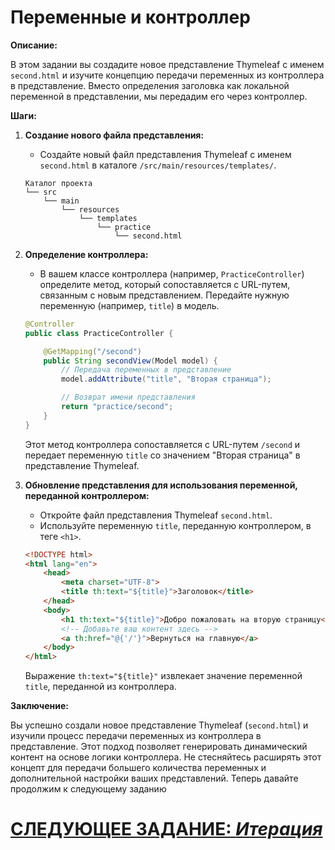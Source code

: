 # Переменные и контроллер

**Описание:**

В этом задании вы создадите новое представление Thymeleaf с именем `second.html` и изучите концепцию передачи переменных из контроллера в представление. Вместо определения заголовка как локальной переменной в представлении, мы передадим его через контроллер.

**Шаги:**

1. **Создание нового файла представления:**
   - Создайте новый файл представления Thymeleaf с именем `second.html` в каталоге `/src/main/resources/templates/`.

   ```plaintext
   Каталог проекта
   └── src
       └── main
           └── resources
               └── templates
                   └── practice
                       └── second.html
   ```

2. **Определение контроллера:**
   - В вашем классе контроллера (например, `PracticeController`) определите метод, который сопоставляется с URL-путем, связанным с новым представлением. Передайте нужную переменную (например, `title`) в модель.

   ```java
   @Controller
   public class PracticeController {

       @GetMapping("/second")
       public String secondView(Model model) {
           // Передача переменных в представление
           model.addAttribute("title", "Вторая страница");

           // Возврат имени представления
           return "practice/second";
       }
   }
   ```

   Этот метод контроллера сопоставляется с URL-путем `/second` и передает переменную `title` со значением "Вторая страница" в представление Thymeleaf.

3. **Обновление представления для использования переменной, переданной контроллером:**
   - Откройте файл представления Thymeleaf `second.html`.
   - Используйте переменную `title`, переданную контроллером, в теге `<h1>`.

   ```html
   <!DOCTYPE html>
   <html lang="en">
       <head>
           <meta charset="UTF-8">
           <title th:text="${title}">Заголовок</title>
       </head>
       <body>
           <h1 th:text="${title}">Добро пожаловать на вторую страницу</h1>
           <!-- Добавьте ваш контент здесь -->
           <a th:href="@{'/'}">Вернуться на главную</a>
       </body>
   </html>
   ```

   Выражение `th:text="${title}"` извлекает значение переменной `title`, переданной из контроллера.

**Заключение:**

Вы успешно создали новое представление Thymeleaf (`second.html`) и изучили процесс передачи переменных из контроллера в представление. Этот подход позволяет генерировать динамический контент на основе логики контроллера. Не стесняйтесь расширять этот концепт для передачи большего количества переменных и дополнительной настройки ваших представлений. Теперь давайте продолжим к следующему заданию

# [СЛЕДУЮЩЕЕ ЗАДАНИЕ: *Итерация*](iteration.md)
